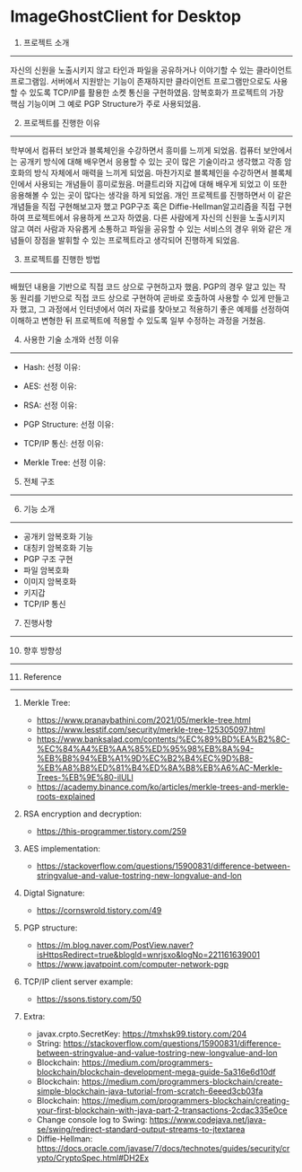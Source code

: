 ImageGhostClient for Desktop
=================================

1. 프로젝트 소개
---------------
   자신의 신원을 노출시키지 않고 타인과 파일을 공유하거나 이야기할 수 있는 클라이언트 프로그램임. 서버에서 지원받는 기능이 존재하지만
   클라이언트 프로그램만으로도 사용할 수 있도록 TCP/IP를 활용한 소켓 통신을 구현하였음. 
   암복호화가 프로젝트의 가장 핵심 기능이며 그 예로 PGP Structure가 주로 사용되었음. 

2. 프로젝트를 진행한 이유
-----------------------
   학부에서 컴퓨터 보안과 블록체인을 수강하면서 흥미를 느끼게 되었음. 컴퓨터 보안에서는 공개키 방식에 대해 배우면서 
   응용할 수 있는 곳이 많은 기술이라고 생각했고 각종 암호화의 방식 자체에서 매력을 느끼게 되었음. 마찬가지로 블록체인을 수강하면서 
   블록체인에서 사용되는 개념들이 흥미로웠음. 머클트리와 지갑에 대해 배우게 되었고 이 또한 응용해볼 수 있는 곳이 많다는 생각을 하게 되었음. 
   개인 프로젝트를 진행하면서 이 같은 개념들을 직접 구현해보고자 했고 PGP구조 혹은 Diffie-Hellman알고리즘을 직접 구현하여 
   프로젝트에서 유용하게 쓰고자 하였음. 다른 사람에게 자신의 신원을 노출시키지 않고 여러 사람과 자유롭게 소통하고 파일을 공유할 수 있는
   서비스의 경우 위와 같은 개념들이 장점을 발휘할 수 있는 프로젝트라고 생각되어 진행하게 되었음. 

3. 프로젝트를 진행한 방법
-----------------------
   배웠던 내용을 기반으로 직접 코드 상으로 구현하고자 했음. PGP의 경우 알고 있는 작동 원리를 기반으로 
   직접 코드 상으로 구현하여 곧바로 호출하여 사용할 수 있게 만들고자 했고, 그 과정에서 인터넷에서 여러 자료를 찾아보고
   적용하기 좋은 예제를 선정하여 이해하고 변형한 뒤 프로젝트에 적용할 수 있도록 일부 수정하는 과정을 거쳤음. 
   

4. 사용한 기술 소개와 선정 이유
----------------------------
   - Hash: 
     선정 이유: 
   
   - AES:
     선정 이유:
   
   - RSA:
     선정 이유:
   
   - PGP Structure:
     선정 이유:
   
   - TCP/IP 통신:
     선정 이유:
   
   - Merkle Tree:
     선정 이유:

5. 전체 구조
----------------------------

6. 기능 소개 
----------------------------
   - 공개키 암복호화 기능
   - 대칭키 암복호화 기능 
   - PGP 구조 구현
   - 파일 암복호화
   - 이미지 암복호화
   - 키지갑
   - TCP/IP 통신
   
7. 진행사항
----------------------------

10. 향후 방향성
----------------------------
   

11. Reference 
----------------------------
1) Merkle Tree:
   - https://www.pranaybathini.com/2021/05/merkle-tree.html
   - https://www.lesstif.com/security/merkle-tree-125305097.html 
   - https://www.banksalad.com/contents/%EC%89%BD%EA%B2%8C-%EC%84%A4%EB%AA%85%ED%95%98%EB%8A%94-%EB%B8%94%EB%A1%9D%EC%B2%B4%EC%9D%B8-%EB%A8%B8%ED%81%B4%ED%8A%B8%EB%A6%AC-Merkle-Trees-%EB%9E%80-ilULl 
   - https://academy.binance.com/ko/articles/merkle-trees-and-merkle-roots-explained 

2) RSA encryption and decryption:
   - https://this-programmer.tistory.com/259

3) AES implementation:
   - https://stackoverflow.com/questions/15900831/difference-between-stringvalue-and-value-tostring-new-longvalue-and-lon
    
4) Digtal Signature:
   - https://cornswrold.tistory.com/49

4) PGP structure:
   - https://m.blog.naver.com/PostView.naver?isHttpsRedirect=true&blogId=wnrjsxo&logNo=221161639001
   - https://www.javatpoint.com/computer-network-pgp

5) TCP/IP client server example:
   - https://ssons.tistory.com/50

6) Extra:
   - javax.crpto.SecretKey: https://tmxhsk99.tistory.com/204
   - String: https://stackoverflow.com/questions/15900831/difference-between-stringvalue-and-value-tostring-new-longvalue-and-lon
   - Blockchain: https://medium.com/programmers-blockchain/blockchain-development-mega-guide-5a316e6d10df
   - Blockchain: https://medium.com/programmers-blockchain/create-simple-blockchain-java-tutorial-from-scratch-6eeed3cb03fa
   - Blockchain: https://medium.com/programmers-blockchain/creating-your-first-blockchain-with-java-part-2-transactions-2cdac335e0ce
   - Change console log to Swing: https://www.codejava.net/java-se/swing/redirect-standard-output-streams-to-jtextarea
   - Diffie-Hellman: https://docs.oracle.com/javase/7/docs/technotes/guides/security/crypto/CryptoSpec.html#DH2Ex




